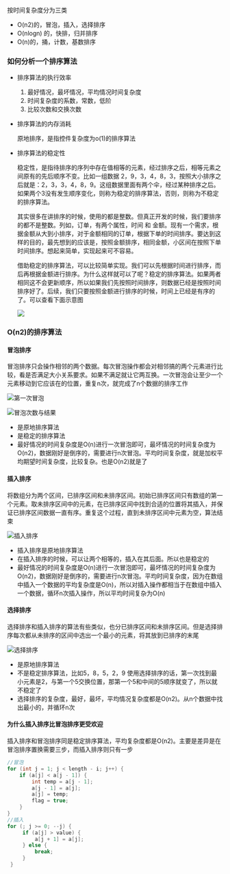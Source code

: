 按时间复杂度分为三类

* O(n2)的，冒泡，插入，选择排序
* O(nlogn) 的，快排，归并排序
* O(n)的，捅，计数，基数排序

### 如何分析一个排序算法

* 排序算法的执行效率

  1. 最好情况，最坏情况，平均情况时间复杂度
  2. 时间复杂度的系数，常数，低阶
  3. 比较次数和交换次数

* 排序算法的内存消耗

  原地排序，是指控件复杂度为o(1)的排序算法

* 排序算法的稳定性

  稳定性，是指待排序的序列中存在值相等的元素，经过排序之后，相等元素之间原有的先后顺序不变。比如一组数据 2，9，3，4，8，3，按照大小排序之后就是：2，3，3，4，8，9。这组数据里面有两个伞，经过某种排序之后。如果两个3没有发生顺序变化，则称为稳定的排序算法，否则，则称为不稳定的排序算法。

  其实很多在讲排序的时候，使用的都是整数。但真正开发的时候，我们要排序的都不是整数。列如，订单，有两个属性，时间 和 金额。现有一个需求，根据金额从大到小排序，对于金额相同的订单，根据下单的时间排序。要达到这样的目的，最先想到的应该是，按照金额排序，相同金额，小区间在按照下单时间排序。想起来简单，实现起来可不容易。

  借助稳定的排序算法，可以比较简单实现。我们可以先根据时间进行排序，而后再根据金额进行排序。为什么这样就可以了呢？稳定的排序算法。如果两者相同这不会更新顺序，所以如果我们先按照时间排序，则数据已经是按照时间排序好了。后续，我们只要按照金额进行排序的时候，时间上已经是有序的了。可以查看下面示意图

  ![](https://static001.geekbang.org/resource/image/13/59/1381c1f3f7819ae61ab17455ed7f0b59.jpg)

### O(n2)的排序算法

#### 冒泡排序

冒泡排序只会操作相邻的两个数据。每次冒泡操作都会对相邻搞的两个元素进行比较，看是否满足大小关系要求。如果不满足就让它两互换。一次冒泡会让至少一个元素移动到它应该在的位置，重复n次，就完成了n个数据的排序工作

![第一次冒泡](https://static001.geekbang.org/resource/image/40/e9/4038f64f47975ab9f519e4f739e464e9.jpg)

![冒泡次数与结果](https://static001.geekbang.org/resource/image/92/09/9246f12cca22e5d872cbfce302ef4d09.jpg)

* 是原地排序算法
* 是稳定的排序算法
* 最好情况的时间复杂度是O(n)进行一次冒泡即可，最坏情况的时间复杂度为O(n2)，数据刚好是倒序的，需要进行n次冒泡。平均时间复杂度，就是加权平均期望时间复杂度，比较复杂。也是O(n2)就是了

#### 插入排序

将数组分为两个区间，已排序区间和未排序区间。初始已排序区间只有数组的第一个元素。取未排序区间中的元素，在已排序区间中找到合适的位置将其插入，并保证已排序区间数据一直有序。重复这个过程，直到未排序区间中元素为空，算法结束

![插入排序](https://static001.geekbang.org/resource/image/fd/01/fd6582d5e5927173ee35d7cc74d9c401.jpg)

* 插入排序是原地排序算法
* 在插入排序的时候，可以让两个相等的，插入在其后面。所以也是稳定的
* 最好情况的时间复杂度是O(n)进行一次冒泡即可，最坏情况的时间复杂度为O(n2)，数据刚好是倒序的，需要进行n次冒泡。平均时间复杂度，因为在数组中插入一个数据的平均复杂度是O(n)，所以对插入操作都相当于在数组中插入一个数据，循环n次插入操作，所以平均时间复杂为O(n)

#### 选择排序

选择排序和插入排序的算法有些类似，也分已排序区间和未排序区间。但是选择排序每次都从未排序的区间中选出一个最小的元素，将其放到已排序的末尾

![选择排序](https://static001.geekbang.org/resource/image/32/1d/32371475a0b08f0db9861d102474181d.jpg)

* 是原地排序算法
* 不是稳定排序算法，比如5，8，5，2，9 使用选择排序的话，第一次找到最小元素是2，与第一个5交换位置，那第一个5和中间的5顺序就变了，所以就不稳定了
* 选择排序的复杂度，最好，最坏，平均情况复杂度都是O(n2)。从n个数据中找出最小的，并循环n次

#### 为什么插入排序比冒泡排序更受欢迎

插入排序和冒泡排序同是稳定排序算法，平均复杂度都是O(n2)。主要是差异是在冒泡排序置换需要三步，而插入排序则只有一步

```java
//冒泡
for (int j = 1; j < length - i; j++) {
    if (a[j] < a[j - 1]) {
        int temp = a[j - 1];
        a[j - 1] = a[j];
        a[j] = temp;
        flag = true;
    }
}
//插入 
for (; j >= 0; --j) {
     if (a[j] > value) {
         a[j + 1] = a[j];
     } else {
         break;
     }
 }
```


